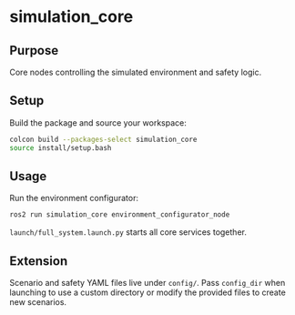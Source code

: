 # simulation_core

## Purpose
Core nodes controlling the simulated environment and safety logic.

## Setup
Build the package and source your workspace:

```bash
colcon build --packages-select simulation_core
source install/setup.bash
```

## Usage
Run the environment configurator:

```bash
ros2 run simulation_core environment_configurator_node
```

`launch/full_system.launch.py` starts all core services together.

## Extension
Scenario and safety YAML files live under `config/`. Pass `config_dir` when launching to use a custom directory or modify the provided files to create new scenarios.
